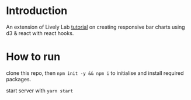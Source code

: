 # Introduction

An extension of Lively Lab [tutorial](https://www.youtube.com/watch?v=OTOLNki4YQ8&ab_channel=LivelyLab) on creating responsive bar charts using d3 & react with react hooks.

# How to run

clone this repo, then `npm init -y && npm i` to initialise and install required packages.

start server with `yarn start`

